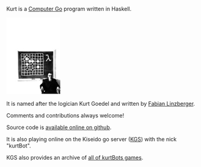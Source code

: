 

Kurt is a [Computer Go][1] program written in Haskell.


![kurt logo](http://github.com/lefant/kurt/raw/master/kurt-logo.jpg)

It is named after the logician Kurt Goedel and written by
[Fabian Linzberger][2].


Comments and contributions always welcome!



Source code is [available online on github][3].

It is also playing online on the Kiseido go server ([KGS][4]) with the
nick "kurtBot".

KGS also provides an archive of [all of kurtBots games][5].




[1]: http://en.wikipedia.org/wiki/Computer_Go
[2]: http://lefant.net/
[3]: http://github.com/lefant/kurt
[4]: http://www.gokgs.com/
[5]: http://www.gokgs.com/gameArchives.jsp?user=kurtBot
